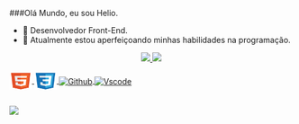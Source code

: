 ###Olá Mundo, eu sou Helio.



- 🔭 Desenvolvedor Front-End.
- 🌱 Atualmente estou  aperfeiçoando minhas habilidades na programação.

<div align="center">
  <a href="https://github.com/Helioborges1648">
  <img height="180em" src="https://github-readme-stats.vercel.app/api?username=Helioborges1648&show_icons=true&theme=cobalt&include_all_commits=true&count_private=true"/>
  <img height="180em" src="https://github-readme-stats.vercel.app/api/top-langs/?username=Helioborges1648&layout=compact&langs_count=7&theme=cobalt"/>
</div>
  
  <div style="display: inline_block"><br>
  <img align="center" alt="HTML" height="30" width="40" src="https://raw.githubusercontent.com/devicons/devicon/master/icons/html5/html5-original.svg">
  <img align="center" alt="CSS" height="30" width="40" src="https://raw.githubusercontent.com/devicons/devicon/master/icons/css3/css3-original.svg">
  <img align="center" alt="Github" height="30" width="40" src="https://cdn.jsdelivr.net/gh/devicons/devicon/icons/github/github-original.svg" />
  <img align="center" alt="Vscode" height="30" width="40" src="https://cdn.jsdelivr.net/gh/devicons/devicon/icons/vscode/vscode-original.svg" />
  </div>
  
  ##
  
  <div> <a href="https://www.linkedin.com/in/helio-borges-071542256?lipi=urn%3Ali%3Apage%3Ad_flagship3_profile_view_base_contact_details%3BipWy9B7yR72T39JXpGdckg%3D%3D"><img src="https://img.shields.io/badge/-LinkedIn-%230077B5?style=for-the-badge&logo=linkedin&logoColor=white" target="_blank"></a> 
</div>

